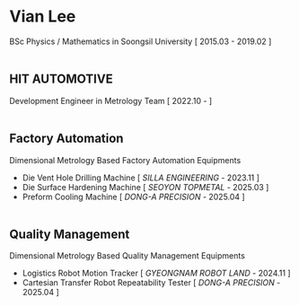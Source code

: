 # Vian Lee #
BSc Physics / Mathematics in Soongsil University [ 2015.03 - 2019.02 ]
<br/></br>
## HIT AUTOMOTIVE ## 
Development Engineer in Metrology Team [ 2022.10 - ]
<br/></br>
## Factory Automation ##
Dimensional Metrology Based Factory Automation Equipments
  - Die Vent Hole Drilling Machine [ *SILLA ENGINEERING* - 2023.11 ]
  - Die Surface Hardening Machine [ *SEOYON TOPMETAL* - 2025.03 ]
  - Preform Cooling Machine [ *DONG-A PRECISION* - 2025.04 ]
<br/></br>
## Quality Management ##
Dimensional Metrology Based Quality Management Equipments
- Logistics Robot Motion Tracker [ *GYEONGNAM ROBOT LAND* - 2024.11 ]
- Cartesian Transfer Robot Repeatability Tester [ *DONG-A PRECISION* - 2025.04 ]

  
<!---
Metrologist-Vian/Metrologist-Vian is a ✨ special ✨ repository because its `README.md` (this file) appears on your GitHub profile.
You can click the Preview link to take a look at your changes.
--->
